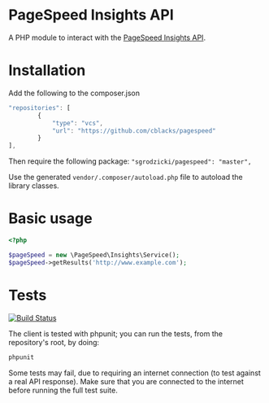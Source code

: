 PageSpeed Insights API
======================

A PHP module to interact with the [PageSpeed Insights API](https://developers.google.com/speed/docs/insights/v2/getting-started).

Installation
============

Add the following to the composer.json

``` javascript
"repositories": [
        {
            "type": "vcs",
            "url": "https://github.com/cblacks/pagespeed"
        }
],
```

Then require the following package:
```"sgrodzicki/pagespeed": "master",```


Use the generated `vendor/.composer/autoload.php` file to autoload the library classes.

Basic usage
===================

```php
<?php

$pageSpeed = new \PageSpeed\Insights\Service();
$pageSpeed->getResults('http://www.example.com');
```

Tests
=====

[![Build Status](https://secure.travis-ci.org/sgrodzicki/pagespeed.png?branch=master)](http://travis-ci.org/sgrodzicki/pagespeed)

The client is tested with phpunit; you can run the tests, from the repository's root, by doing:

``` bash
phpunit
```

Some tests may fail, due to requiring an internet connection (to test against a real API response). Make sure that
you are connected to the internet before running the full test suite.
